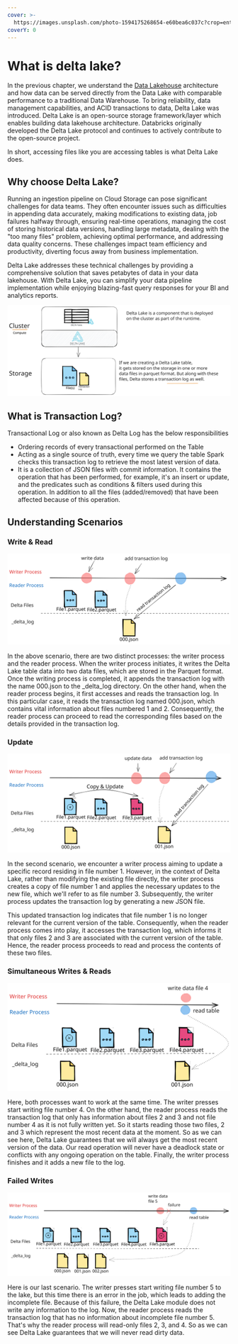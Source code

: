 ```yaml
---
cover: >-
  https://images.unsplash.com/photo-1594175268654-e60bea6c037c?crop=entropy&cs=srgb&fm=jpg&ixid=M3wxOTcwMjR8MHwxfHNlYXJjaHwxMHx8TGFrZXxlbnwwfHx8fDE2ODU2NDgwNDl8MA&ixlib=rb-4.0.3&q=85
coverY: 0
---
```


# What is delta lake?

In the previous chapter, we understand the [Data Lakehouse](why-and-what-is-data-lakehouse.md#data-lakehouse) architecture and how data can be served directly from the Data Lake with comparable performance to a traditional Data Warehouse. To bring reliability, data management capabilities, and ACID transactions to data, Delta Lake was introduced. Delta Lake is an open-source storage framework/layer which enables building data lakehouse architecture. Databricks originally developed the Delta Lake protocol and continues to actively contribute to the open-source project.

In short, accessing files like you are accessing tables is what Delta Lake does.

## Why choose Delta Lake?

Running an ingestion pipeline on Cloud Storage can pose significant challenges for data teams. They often encounter issues such as difficulties in appending data accurately, making modifications to existing data, job failures halfway through, ensuring real-time operations, managing the cost of storing historical data versions, handling large metadata, dealing with the "too many files" problem, achieving optimal performance, and addressing data quality concerns. These challenges impact team efficiency and productivity, diverting focus away from business implementation.

Delta Lake addresses these technical challenges by providing a comprehensive solution that saves petabytes of data in your data lakehouse. With Delta Lake, you can simplify your data pipeline implementation while enjoying blazing-fast query responses for your BI and analytics reports.

<img src="../.gitbook/assets/file.excalidraw (10).svg" alt="" class="gitbook-drawing">

## What is Transaction Log?

Transactional Log or also known as Delta Log has the below responsibilities

* Ordering records of every transactional performed on the Table
* Acting as a single source of truth, every time we query the table Spark checks this transaction log to retrieve the most latest version of data.
* It is a collection of JSON files with commit information. It contains the operation that has been performed, for example, it's an insert or update, and the predicates such as conditions & filters used during this operation. In addition to all the files (added/removed) that have been affected because of this operation.

## Understanding Scenarios

### Write & Read

<img src="../.gitbook/assets/file.excalidraw (7).svg" alt="Write and Read" class="gitbook-drawing">

In the above scenario, there are two distinct processes: the writer process and the reader process. When the writer process initiates, it writes the Delta Lake table data into two data files, which are stored in the Parquet format. Once the writing process is completed, it appends the transaction log with the name 000.json to the \_delta\_log directory. On the other hand, when the reader process begins, it first accesses and reads the transaction log. In this particular case, it reads the transaction log named 000.json, which contains vital information about files numbered 1 and 2. Consequently, the reader process can proceed to read the corresponding files based on the details provided in the transaction log.

### Update

<img src="../.gitbook/assets/file.excalidraw (4).svg" alt="Update" class="gitbook-drawing">

In the second scenario, we encounter a writer process aiming to update a specific record residing in file number 1. However, in the context of Delta Lake, rather than modifying the existing file directly, the writer process creates a copy of file number 1 and applies the necessary updates to the new file, which we'll refer to as file number 3. Subsequently, the writer process updates the transaction log by generating a new JSON file.&#x20;

This updated transaction log indicates that file number 1 is no longer relevant for the current version of the table. Consequently, when the reader process comes into play, it accesses the transaction log, which informs it that only files 2 and 3 are associated with the current version of the table. Hence, the reader process proceeds to read and process the contents of these two files.

### Simultaneous Writes & Reads

<img src="../.gitbook/assets/file.excalidraw (9).svg" alt="Simultaneous Writes and Reads" class="gitbook-drawing">

Here, both processes want to work at the same time. The writer presses start writing file number 4. On the other hand, the reader process reads the transaction log that only has information about files 2 and 3 and not file number 4 as it is not fully written yet. So it starts reading those two files, 2 and 3 which represent the most recent data at the moment. So as we can see here, Delta Lake guarantees that we will always get the most recent version of the data. Our read operation will never have a deadlock state or conflicts with any ongoing operation on the table. Finally, the writer process finishes and it adds a new file to the log.

### Failed Writes

<img src="../.gitbook/assets/file.excalidraw (6).svg" alt="Failed Writes" class="gitbook-drawing">

Here is our last scenario. The writer presses start writing file number 5 to the lake, but this time there is an error in the job, which leads to adding the incomplete file. Because of this failure, the Delta Lake module does not write any information to the log. Now, the reader process reads the transaction log that has no information about incomplete file number 5. That's why the reader process will read-only files 2, 3, and 4. So as we can see Delta Lake guarantees that we will never read dirty data.

